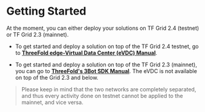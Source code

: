 # Getting Started

At the moment, you can either deploy your solutions on TF Grid 2.4 (testnet) or TF Grid 2.3 (mainnet).

- To get started and deploy a solution on top of the TF Grid 2.4  testnet, go to  [__ThreeFold edge-Virtual Data Center (eVDC) Manual__](https://vdc.testnet.grid.tf). 

- To get started and deploy a solution on top of the TF Grid 2.3 (mainnet), you can go to [__ThreeFold's 3Bot SDK Manual__](@3bot). The eVDC is not available on top of the Grid 2.3 and below.

> Please keep in mind that the two networks are completely separated, and thus every activity done on testnet cannot be applied to the mainnet, and vice versa. 